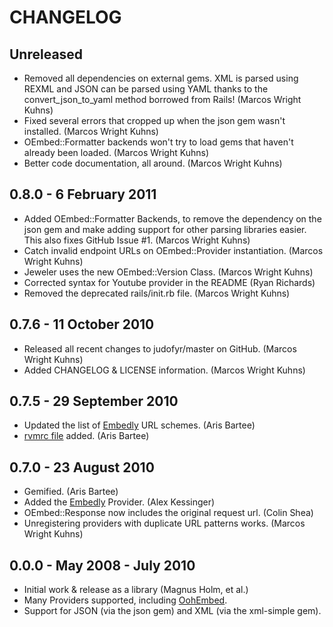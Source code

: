 # CHANGELOG

## Unreleased

* Removed all dependencies on external gems. XML is parsed using REXML and JSON can be parsed using YAML thanks to the convert_json_to_yaml method borrowed from Rails! (Marcos Wright Kuhns)
* Fixed several errors that cropped up when the json gem wasn't installed. (Marcos Wright Kuhns)
* OEmbed::Formatter backends won't try to load gems that haven't already been loaded. (Marcos Wright Kuhns)
* Better code documentation, all around. (Marcos Wright Kuhns)

## 0.8.0 - 6 February 2011

* Added OEmbed::Formatter Backends, to remove the dependency on the json gem and make adding support for other parsing libraries easier. This also fixes GitHub Issue #1. (Marcos Wright Kuhns)
* Catch invalid endpoint URLs on OEmbed::Provider instantiation. (Marcos Wright Kuhns)
* Jeweler uses the new OEmbed::Version Class. (Marcos Wright Kuhns)
* Corrected syntax for Youtube provider in the README (Ryan Richards)
* Removed the deprecated rails/init.rb file. (Marcos Wright Kuhns)

## 0.7.6 - 11 October 2010

* Released all recent changes to judofyr/master on GitHub. (Marcos Wright Kuhns)
* Added CHANGELOG & LICENSE information. (Marcos Wright Kuhns)

## 0.7.5 - 29 September 2010

* Updated the list of [Embedly][embedly] URL schemes. (Aris Bartee)
* [rvmrc file](http://rvm.beginrescueend.com/workflow/rvmrc/) added. (Aris Bartee)

## 0.7.0 - 23 August 2010

* Gemified. (Aris Bartee)
* Added the [Embedly][embedly] Provider. (Alex Kessinger)
* OEmbed::Response now includes the original request url. (Colin Shea)
* Unregistering providers with duplicate URL patterns works. (Marcos Wright Kuhns)

## 0.0.0 - May 2008 - July 2010

* Initial work & release as a library (Magnus Holm, et al.)
* Many Providers supported, including [OohEmbed][oohembed].
* Support for JSON (via the json gem) and XML (via the xml-simple gem).

[ruby-oembed]: http://github.com/judofyr/ruby-oembed "The ruby-oembed Library"
[oembed]: http://oembed.com "The oEmbed protocol"
[oohembed]: http://oohembed.com
[embedly]: http://embed.ly